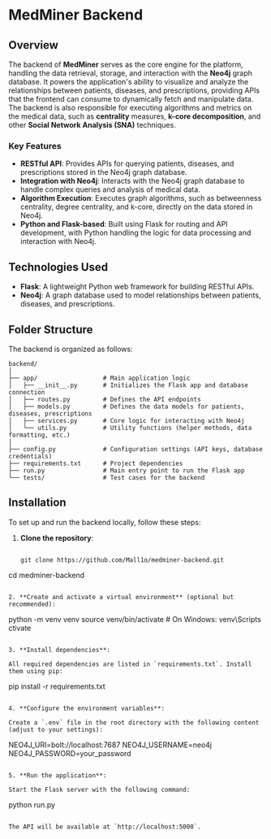 
# MedMiner Backend

## Overview

The backend of **MedMiner** serves as the core engine for the platform, handling the data retrieval, storage, and interaction with the **Neo4j** graph database. It powers the application's ability to visualize and analyze the relationships between patients, diseases, and prescriptions, providing APIs that the frontend can consume to dynamically fetch and manipulate data. The backend is also responsible for executing algorithms and metrics on the medical data, such as **centrality** measures, **k-core decomposition**, and other **Social Network Analysis (SNA)** techniques.

### Key Features

- **RESTful API**: Provides APIs for querying patients, diseases, and prescriptions stored in the Neo4j graph database.
- **Integration with Neo4j**: Interacts with the Neo4j graph database to handle complex queries and analysis of medical data.
- **Algorithm Execution**: Executes graph algorithms, such as betweenness centrality, degree centrality, and k-core, directly on the data stored in Neo4j.
- **Python and Flask-based**: Built using Flask for routing and API development, with Python handling the logic for data processing and interaction with Neo4j.

## Technologies Used

- **Flask**: A lightweight Python web framework for building RESTful APIs.
- **Neo4j**: A graph database used to model relationships between patients, diseases, and prescriptions.

## Folder Structure

The backend is organized as follows:

```
backend/
│
├── app/                  # Main application logic
│   ├── __init__.py       # Initializes the Flask app and database connection
│   ├── routes.py         # Defines the API endpoints
│   ├── models.py         # Defines the data models for patients, diseases, prescriptions
│   ├── services.py       # Core logic for interacting with Neo4j
│   └── utils.py          # Utility functions (helper methods, data formatting, etc.)
│
├── config.py             # Configuration settings (API keys, database credentials)
├── requirements.txt      # Project dependencies
├── run.py                # Main entry point to run the Flask app
└── tests/                # Test cases for the backend
```

## Installation

To set up and run the backend locally, follow these steps:

1. **Clone the repository**:

   ```

   git clone https://github.com/Mall1o/medminer-backend.git

cd medminer-backend
   ```

2. **Create and activate a virtual environment** (optional but recommended):

   ```
   python -m venv venv
   source venv/bin/activate   # On Windows: venv\Scripts ctivate
   ```

3. **Install dependencies**:

   All required dependencies are listed in `requirements.txt`. Install them using pip:

   ```
   pip install -r requirements.txt
   ```

4. **Configure the environment variables**:

   Create a `.env` file in the root directory with the following content (adjust to your settings):

   ```
   NEO4J_URI=bolt://localhost:7687
   NEO4J_USERNAME=neo4j
   NEO4J_PASSWORD=your_password
   ```

5. **Run the application**:

   Start the Flask server with the following command:

   ```
   python run.py
   ```

   The API will be available at `http://localhost:5000`.
